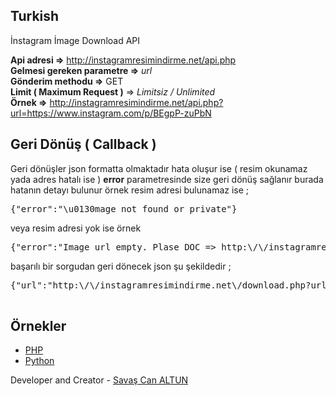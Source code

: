 ## Turkish
İnstagram İmage Download API

**Api adresi =>** http://instagramresimindirme.net/api.php  
**Gelmesi gereken parametre =>** _url_  
**Gönderim methodu =>** GET  
**Limit ( Maximum Request )** => _Limitsiz / Unlimited_  
**Örnek =>** http://instagramresimindirme.net/api.php?url=https://www.instagram.com/p/BEgpP-zuPbN  

## Geri Dönüş ( Callback )

Geri dönüşler json formatta olmaktadır hata oluşur ise ( resim okunamaz yada adres hatalı ise ) **error** parametresinde size geri dönüş sağlanır burada hatanın detayı bulunur örnek resim adresi bulunamaz ise ;

<pre>{"error":"\u0130mage not found or private"}</pre>

veya resim adresi yok ise örnek

<pre>{"error":"Image url empty. Plase DOC => http:\/\/instagramresimindirme.net\/developer.php"}</pre>

başarılı bir sorgudan geri dönecek json şu şekildedir ;

<pre>{"url":"http:\/\/instagramresimindirme.net\/download.php?url=https:\/\/scontent.cdninstagram.com\/t51.2885-15\/s640x640\/sh0.08\/e35\/12599183_1739880949622714_1733724901_n.jpg","description":"Punisher \ud83d\ude0e #turkey #istanbul","username":"savascanaltun"}
									</pre>


## Örnekler 

 - [PHP](https://github.com/saltun/InstagramImageDownload/tree/master/php)
 - [Python](https://github.com/saltun/InstagramImageDownload/tree/master/python)

 Developer and Creator - [Savaş Can ALTUN](http://savascanaltun.com.tr "Savaş Can ALTUN")

 
